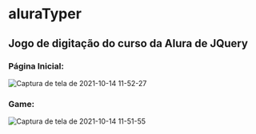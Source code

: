 # aluraTyper
## Jogo de digitação do curso da Alura de JQuery

### Página Inicial:

![Captura de tela de 2021-10-14 11-52-27](https://user-images.githubusercontent.com/72472078/137342693-569cab3c-6fa1-45c8-956b-5a2766a5bc82.png)

### Game:

![Captura de tela de 2021-10-14 11-51-55](https://user-images.githubusercontent.com/72472078/137342745-52a4b30a-32b6-4a13-8349-2786586a383b.png)
